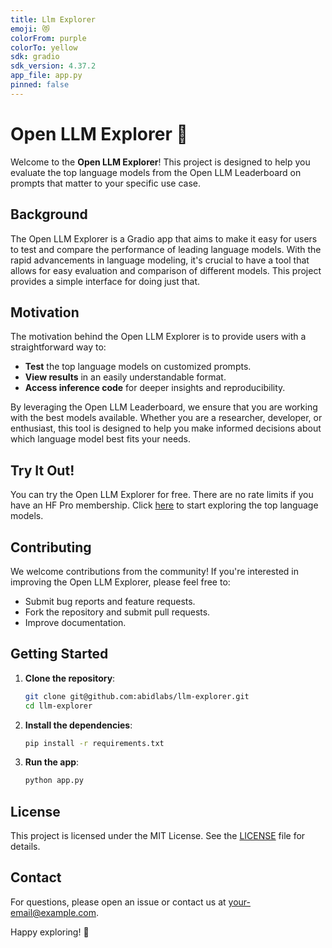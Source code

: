 ```yaml
---
title: Llm Explorer
emoji: 😻
colorFrom: purple
colorTo: yellow
sdk: gradio
sdk_version: 4.37.2
app_file: app.py
pinned: false
---
```


# Open LLM Explorer 🔮

Welcome to the **Open LLM Explorer**! This project is designed to help you evaluate the top language models from the Open LLM Leaderboard on prompts that matter to your specific use case.

## Background

The Open LLM Explorer is a Gradio app that aims to make it easy for users to test and compare the performance of leading language models. With the rapid advancements in language modeling, it's crucial to have a tool that allows for easy evaluation and comparison of different models. This project provides a simple interface for doing just that.

## Motivation

The motivation behind the Open LLM Explorer is to provide users with a straightforward way to:

- **Test** the top language models on customized prompts.
- **View results** in an easily understandable format.
- **Access inference code** for deeper insights and reproducibility.

By leveraging the Open LLM Leaderboard, we ensure that you are working with the best models available. Whether you are a researcher, developer, or enthusiast, this tool is designed to help you make informed decisions about which language model best fits your needs.

## Try It Out!

You can try the Open LLM Explorer for free. There are no rate limits if you have an HF Pro membership. Click [here](#) to start exploring the top language models.

## Contributing

We welcome contributions from the community! If you're interested in improving the Open LLM Explorer, please feel free to:

- Submit bug reports and feature requests.
- Fork the repository and submit pull requests.
- Improve documentation.

## Getting Started

1. **Clone the repository**:
   ```bash
   git clone git@github.com:abidlabs/llm-explorer.git
   cd llm-explorer
   ```

2. **Install the dependencies**:
   ```bash
   pip install -r requirements.txt
   ```

3. **Run the app**:
   ```bash
   python app.py
   ```

## License

This project is licensed under the MIT License. See the [LICENSE](LICENSE) file for details.

## Contact

For questions, please open an issue or contact us at [your-email@example.com](mailto:your-email@example.com).

Happy exploring! 🌟
